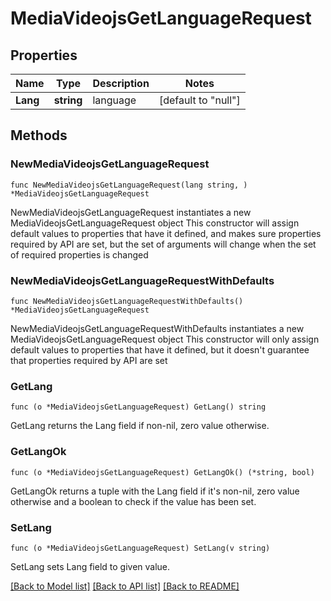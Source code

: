 # MediaVideojsGetLanguageRequest

## Properties

Name | Type | Description | Notes
------------ | ------------- | ------------- | -------------
**Lang** | **string** | language | [default to "null"]

## Methods

### NewMediaVideojsGetLanguageRequest

`func NewMediaVideojsGetLanguageRequest(lang string, ) *MediaVideojsGetLanguageRequest`

NewMediaVideojsGetLanguageRequest instantiates a new MediaVideojsGetLanguageRequest object
This constructor will assign default values to properties that have it defined,
and makes sure properties required by API are set, but the set of arguments
will change when the set of required properties is changed

### NewMediaVideojsGetLanguageRequestWithDefaults

`func NewMediaVideojsGetLanguageRequestWithDefaults() *MediaVideojsGetLanguageRequest`

NewMediaVideojsGetLanguageRequestWithDefaults instantiates a new MediaVideojsGetLanguageRequest object
This constructor will only assign default values to properties that have it defined,
but it doesn't guarantee that properties required by API are set

### GetLang

`func (o *MediaVideojsGetLanguageRequest) GetLang() string`

GetLang returns the Lang field if non-nil, zero value otherwise.

### GetLangOk

`func (o *MediaVideojsGetLanguageRequest) GetLangOk() (*string, bool)`

GetLangOk returns a tuple with the Lang field if it's non-nil, zero value otherwise
and a boolean to check if the value has been set.

### SetLang

`func (o *MediaVideojsGetLanguageRequest) SetLang(v string)`

SetLang sets Lang field to given value.



[[Back to Model list]](../README.md#documentation-for-models) [[Back to API list]](../README.md#documentation-for-api-endpoints) [[Back to README]](../README.md)


